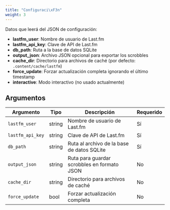 ```yaml
---
title: "Configuraci\xF3n"
weight: 3
---
```


Datos que leerá del JSON de configuración:

- **lastfm_user**: Nombre de usuario de Last.fm
- **lastfm_api_key**: Clave de API de Last.fm
- **db_path**: Ruta a la base de datos SQLite
- **output_json**: Archivo JSON opcional para exportar los scrobbles
- **cache_dir**: Directorio para archivos de caché (por defecto: `.content/cache/lastfm`)
- **force_update**: Forzar actualización completa ignorando el último timestamp
- **interactive**: Modo interactivo (no usado actualmente)

## Argumentos

|Argumento|Tipo|Descripción|Requerido|
|---|---|---|---|
|`lastfm_user`|string|Nombre de usuario de Last.fm|Sí|
|`lastfm_api_key`|string|Clave de API de Last.fm|Sí|
|`db_path`|string|Ruta al archivo de la base de datos SQLite|Sí|
|`output_json`|string|Ruta para guardar scrobbles en formato JSON|No|
|`cache_dir`|string|Directorio para archivos de caché|No|
|`force_update`|bool|Forzar actualización completa|No|